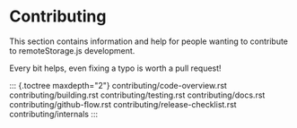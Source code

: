 # Contributing

This section contains information and help for people wanting to
contribute to remoteStorage.js development.

Every bit helps, even fixing a typo is worth a pull request!

::: {.toctree maxdepth="2"}
contributing/code-overview.rst contributing/building.rst
contributing/testing.rst contributing/docs.rst
contributing/github-flow.rst contributing/release-checklist.rst
contributing/internals
:::
